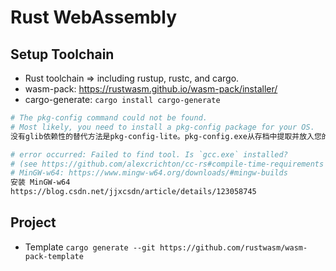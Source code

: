 # Rust WebAssembly

## Setup Toolchain

- Rust toolchain => including rustup, rustc, and cargo.
- wasm-pack: https://rustwasm.github.io/wasm-pack/installer/
- cargo-generate: `cargo install cargo-generate`

```sh
# The pkg-config command could not be found.
# Most likely, you need to install a pkg-config package for your OS.
没有glib依赖性的替代方法是pkg-config-lite。pkg-config.exe从存档中提取并放入您的路径。如今，可以使用Chocolatey来使用此软件包，然后可以通过安装该软件包choco install pkgconfiglite

# error occurred: Failed to find tool. Is `gcc.exe` installed?
# (see https://github.com/alexcrichton/cc-rs#compile-time-requirements for help)
# MinGW-w64: https://www.mingw-w64.org/downloads/#mingw-builds
安装 MinGW-w64
https://blog.csdn.net/jjxcsdn/article/details/123058745
```

## Project

- Template `cargo generate --git https://github.com/rustwasm/wasm-pack-template`

